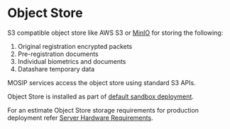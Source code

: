 # Object Store

S3 compatible object store like AWS S3 or [MinIO](https://min.io/) for storing the following:
1. Original registration encrypted packets
2. Pre-registration documents
3. Individual biometrics and documents
4. Datashare temporary data 

MOSIP services access the object store using standard S3 APIs.

Object Store is installed as part of [default sandbox deployment](https://github.com/mosip/mosip-infra/tree/release-1.2.0/deployment/v3/external/object_store).

For an estimate Object Store storage requirements for production deployment refer [Server Hardware Requirements](server-hardware-requirements.md).
